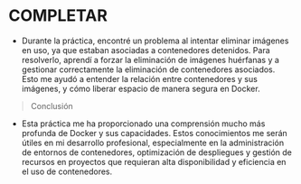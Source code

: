 # COMPLETAR  

- Durante la práctica, encontré un problema al intentar eliminar imágenes en uso, ya que estaban asociadas a contenedores detenidos. Para resolverlo, aprendí a forzar la eliminación de imágenes huérfanas y a gestionar correctamente la eliminación de contenedores asociados. Esto me ayudó a entender la relación entre contenedores y sus imágenes, y cómo liberar espacio de manera segura en Docker.

> Conclusión
- Esta práctica me ha proporcionado una comprensión mucho más profunda de Docker y sus capacidades. Estos conocimientos me serán útiles en mi desarrollo profesional, especialmente en la administración de entornos de contenedores, optimización de despliegues y gestión de recursos en proyectos que requieran alta disponibilidad y eficiencia en el uso de contenedores.






